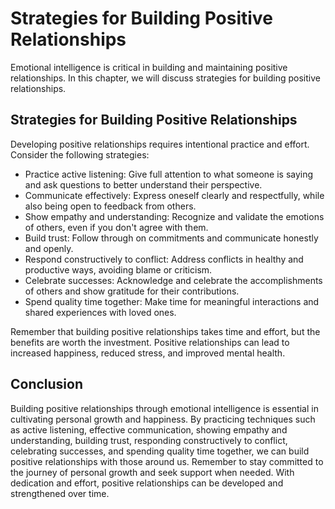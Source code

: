# Strategies for Building Positive Relationships

Emotional intelligence is critical in building and maintaining positive relationships. In this chapter, we will discuss strategies for building positive relationships.

Strategies for Building Positive Relationships
----------------------------------------------

Developing positive relationships requires intentional practice and effort. Consider the following strategies:

* Practice active listening: Give full attention to what someone is saying and ask questions to better understand their perspective.
* Communicate effectively: Express oneself clearly and respectfully, while also being open to feedback from others.
* Show empathy and understanding: Recognize and validate the emotions of others, even if you don't agree with them.
* Build trust: Follow through on commitments and communicate honestly and openly.
* Respond constructively to conflict: Address conflicts in healthy and productive ways, avoiding blame or criticism.
* Celebrate successes: Acknowledge and celebrate the accomplishments of others and show gratitude for their contributions.
* Spend quality time together: Make time for meaningful interactions and shared experiences with loved ones.

Remember that building positive relationships takes time and effort, but the benefits are worth the investment. Positive relationships can lead to increased happiness, reduced stress, and improved mental health.

Conclusion
----------

Building positive relationships through emotional intelligence is essential in cultivating personal growth and happiness. By practicing techniques such as active listening, effective communication, showing empathy and understanding, building trust, responding constructively to conflict, celebrating successes, and spending quality time together, we can build positive relationships with those around us. Remember to stay committed to the journey of personal growth and seek support when needed. With dedication and effort, positive relationships can be developed and strengthened over time.
